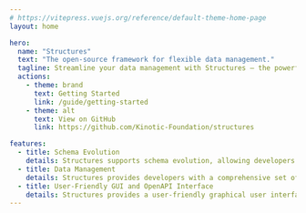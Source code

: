 ```yaml
---
# https://vitepress.vuejs.org/reference/default-theme-home-page
layout: home

hero:
  name: "Structures"
  text: "The open-source framework for flexible data management."
  tagline: Streamline your data management with Structures – the powerful framework for schema evolution and data manipulation.
  actions:
    - theme: brand
      text: Getting Started
      link: /guide/getting-started
    - theme: alt
      text: View on GitHub
      link: https://github.com/Kinotic-Foundation/structures

features:
  - title: Schema Evolution
    details: Structures supports schema evolution, allowing developers to modify data schemas over time without requiring significant changes to their application code. This feature simplifies the process of managing complex data structures and enables developers to evolve their data models to meet changing business requirements.
  - title: Data Management
    details: Structures provides developers with a comprehensive set of tools for managing data, including the ability to create, read, update, and delete data. This feature allows developers to easily manage complex data sets, and provides a flexible interface for data manipulation.
  - title: User-Friendly GUI and OpenAPI Interface
    details: Structures provides a user-friendly graphical user interface (GUI) for data management built with [Continuum](https://github.com/Kinotic-Foundation/continuum-framework), as well as an OpenAPI interface for accessing data stored in the framework. This feature enables developers to easily interact with the data stored in Structures, and allows them to integrate Structures into their existing applications and workflows.
---
```


